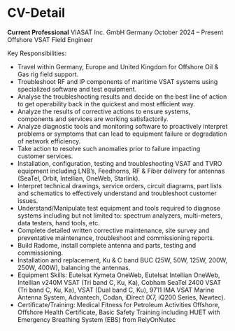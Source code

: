 # CV-Detail

**Current Professional**
VIASAT Inc. GmbH Germany
October 2024 – Present
Offshore VSAT Field Engineer

Key Responsibilities:
- Travel within Germany, Europe and United Kingdom for Offshore Oil & Gas rig field support.
- Troubleshoot RF and IP components of maritime VSAT systems using specialized software and test equipment.
- Analyse the troubleshooting results and decide on the best line of action to get operability back in the quickest and most efficient way.
- Analyze the results of corrective actions to ensure systems, components and services are working satisfactorily.
- Analyze diagnostic tools and monitoring software to proactively interpret problems or symptoms that can lead to equipment failure or degradation of network efficiency.
- Take action to resolve such anomalies prior to failure impacting customer services.
- Installation, configuration, testing and troubleshooting VSAT and TVRO equipment including LNB’s, Feedhorns, RF & Fiber delivery for antennas (SeaTel, Orbit, Intellian, OneWeb, Starlink).
- Interpret technical drawings, service orders, circuit diagrams, part lists and schematics to effectively understand and troubleshoot customer issues.
- Understand/Manipulate test equipment and tools required to diagnose systems including but not limited to: spectrum analyzers, multi-meters, data testers, hand tools, etc.
- Complete detailed written corrective maintenance, site survey and preventative maintenance, troubleshoot and commissioning reports.
- Build Radome, install complete antenna and parts, testing and commissioning.
- Installation and replacement, Ku & C band BUC (25W, 50W, 125W, 200W, 250W, 400W), balancing the antennas.
- Equipment Skills: Eutelsat Kymeta OneWeb, Eutelsat Intellian OneWeb, Intellian v240M VSAT (Tri band C, Ku, Ka), Cobham SeaTel 2400 VSAT (Tri band C, Ku, Ka), VSAT (Dual band C, Ku), 9711 IMA VSAT Marine Antenna System, Advantech, Codan, iDirect (X7, iQ200 Series, Newtec).
- Certificate/Training: Medical Fitness for Petroleum Activities Offshore, Offshore Health Certificate, Basic Safety Training including HUET with Emergency Breathing System (EBS) from RelyOnNutec

